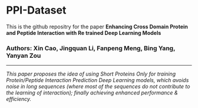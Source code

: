 # PPI-Dataset

This is the github repositry for the paper **Enhancing Cross Domain Protein and Peptide Interaction with Re trained Deep Learning Models**

### Authors: Xin Cao, Jingquan Li, Fanpeng Meng, Bing Yang, Yanyan Zou

---

*This paper proposes the idea of using Short Proteins Only for training Protein/Peptide Interaction Prediction Deep Learning models, which avoids noise in long sequences (where most of the sequences do not contribute to the learning of interaction); finally achieving enhanced performance & efficiency.*
